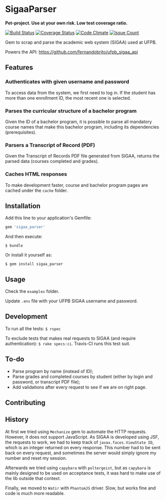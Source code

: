 # SigaaParser

**Pet-project. Use at your own risk. Low test coverage ratio.**

[![Build Status](https://travis-ci.org/fernandobrito/sigaa_parser.svg?branch=master)](https://travis-ci.org/fernandobrito/sigaa_parser) [![Coverage Status](https://coveralls.io/repos/github/fernandobrito/sigaa_parser/badge.svg?branch=master)](https://coveralls.io/github/fernandobrito/sigaa_parser?branch=master) [![Code Climate](https://codeclimate.com/github/fernandobrito/sigaa_parser/badges/gpa.svg?dummy=true)](https://codeclimate.com/github/fernandobrito/sigaa_parser) [![Issue Count](https://codeclimate.com/github/fernandobrito/sigaa_parser/badges/issue_count.svg?dummy=true)](https://codeclimate.com/github/fernandobrito/sigaa_parser)

Gem to scrap and parse the academic web system (SIGAA) used at UFPB.

Powers the API: https://github.com/fernandobrito/ufpb_sigaa_api

## Features

### Authenticates with given username and password

To access data from the system, we first need to log in. 
If the student has more than one enrollment ID, the most recent one is selected.

### Parses the curricular structure of a bachelor program

Given the ID of a bachelor program, it is possible to parse all mandatory course
names that make this bachelor program, including its dependencies (prerequisites).

### Parsers a Transcript of Record (PDF)

Given the Transcript of Records PDF file generated from SIGAA, returns the
parsed data (courses completed and grades).

### Caches HTML responses

To make development faster, course and bachelor program pages are cached under
the `cache` folder.

## Installation

Add this line to your application's Gemfile:

```ruby
gem 'sigaa_parser'
```

And then execute:

    $ bundle

Or install it yourself as:

    $ gem install sigaa_parser

## Usage

Check the `examples` folder.

Update `.env` file with your UFPB SIGAA username and password.

## Development

To run all the tests: `$ rspec`

To exclude tests that makes real requests to SIGAA (and require authentication): `$ rake specs:ci`. Travis-CI runs this test suit.

## To-do

* Parse program by name (instead of ID);
* Parse grades and completed courses by student (either by login and password, or transcript PDF file);
* Add validations after every request to see if we are on right page.

## Contributing

## History

At first we tried using `Mechanize` gem to automate the HTTP requests. However, it does not support
JavaScript. As SIGAA is developed using JSF, the requests to work, we had to keep track of `javax.faces.ViewState ID`, 
which is an integer returned on every response. This number had to be sent back on every request, and sometimes
the server would simply ignore my number and reset my session.

Afterwards we tried using `capybara` with `poltergeist`, but as `capybara` is mainly designed to be
used on acceptance tests, it was hard to make use of the lib outside that context. 

Finally, we moved to `Watir` with `PhantomJS` driver. Slow, but works fine and code is much more
readable.
